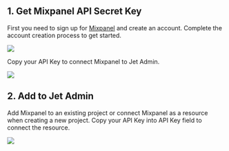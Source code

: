 [comment]: # ($page_title=Mixpanel)
[comment]: # ($page_description=Connecting Mixpanel to Jet Admin)

## 1. Get Mixpanel API Secret Key

First you need to sign up for [Mixpanel](https://mixpanel.com/) and create an account. Complete the account creation process to get started. 

![](https://gblobscdn.gitbook.com/assets%2F-LQ08RFAKZvFADEiXKFy%2F-MEEy8r9TeZrjti2WcdH%2F-MEFEDbjNS8aCSMZWueP%2FGIF.gif?alt=media&token=cacfd35f-1743-4f86-93d6-54046d1c79bf)

Copy your API Key to connect Mixpanel to Jet Admin.

![](https://gblobscdn.gitbook.com/assets%2F-LQ08RFAKZvFADEiXKFy%2F-MAypfAbYkMiXiyVeC9X%2F-MAzzeFpBhbSlyAguO2N%2Fimage.png?alt=media&token=24f6fbf5-34ff-4014-9fb1-2e6deeda68a5)

## 2. Add to Jet Admin

Add Mixpanel to an existing project or connect Mixpanel as a resource when creating a new project. Copy your API Key into API Key field to connect the resource. 

![](https://gblobscdn.gitbook.com/assets%2F-LQ08RFAKZvFADEiXKFy%2F-MjdCLE41J86itvQY858%2F-MjdEnv3TP8O4YLIlc_1%2Fimage.png?alt=media&token=0e293ee1-93d3-4467-9c30-8e392315993b)





